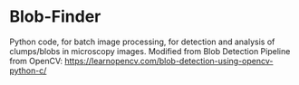 # Blob-Finder
Python code, for batch image processing, for detection and analysis of clumps/blobs in microscopy images.
Modified from Blob Detection Pipeline from OpenCV: https://learnopencv.com/blob-detection-using-opencv-python-c/
